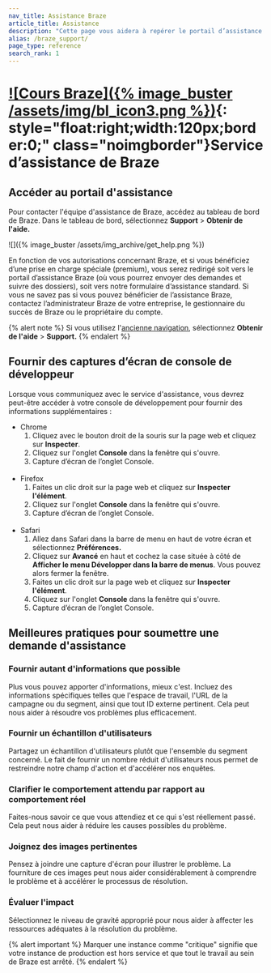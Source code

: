 ```yaml
---
nav_title: Assistance Braze
article_title: Assistance
description: "Cette page vous aidera à repérer le portail d’assistance Braze pour envoyer des commentaires concernant un produit Braze. Cette page ne sera accessible qu’aux clients Braze."
alias: /braze_support/
page_type: reference
search_rank: 1
---
```


# [![Cours Braze]({% image_buster /assets/img/bl_icon3.png %})](https://learning.braze.com/the-braze-support-portal/){: style="float:right;width:120px;border:0;" class="noimgborder"}Service d’assistance de Braze

## Accéder au portail d'assistance

Pour contacter l'équipe d'assistance de Braze, accédez au tableau de bord de Braze. Dans le tableau de bord, sélectionnez **Support** > **Obtenir de l'aide.**

![]({% image_buster /assets/img_archive/get_help.png %})

En fonction de vos autorisations concernant Braze, et si vous bénéficiez d’une prise en charge spéciale (premium), vous serez redirigé soit vers le portail d’assistance Braze (où vous pourrez envoyer des demandes et suivre des dossiers), soit vers notre formulaire d’assistance standard. Si vous ne savez pas si vous pouvez bénéficier de l’assistance Braze, contactez l’administrateur Braze de votre entreprise, le gestionnaire du succès de Braze ou le propriétaire du compte.

{% alert note %}
Si vous utilisez l'[ancienne navigation]({{site.baseurl}}/navigation), sélectionnez **Obtenir de l'aide** > **Support.**
{% endalert %}

## Fournir des captures d’écran de console de développeur

Lorsque vous communiquez avec le service d'assistance, vous devrez peut-être accéder à votre console de développement pour fournir des informations supplémentaires :
- Chrome
  1. Cliquez avec le bouton droit de la souris sur la page web et cliquez sur **Inspecter**.
  2. Cliquez sur l'onglet **Console** dans la fenêtre qui s'ouvre.
  3. Capture d’écran de l’onglet Console.<br><br>
- Firefox
  1. Faites un clic droit sur la page web et cliquez sur **Inspecter l'élément**.
  2. Cliquez sur l'onglet **Console** dans la fenêtre qui s'ouvre.
  3. Capture d’écran de l’onglet Console.<br><br>
- Safari
  1. Allez dans Safari dans la barre de menu en haut de votre écran et sélectionnez **Préférences.**
  2. Cliquez sur **Avancé** en haut et cochez la case située à côté de **Afficher le menu Développer dans la barre de menus**. Vous pouvez alors fermer la fenêtre.
  3. Faites un clic droit sur la page web et cliquez sur **Inspecter l'élément**.
  4. Cliquez sur l'onglet **Console** dans la fenêtre qui s'ouvre.
  5. Capture d’écran de l’onglet Console.

## Meilleures pratiques pour soumettre une demande d'assistance

### Fournir autant d'informations que possible

Plus vous pouvez apporter d'informations, mieux c'est. Incluez des informations spécifiques telles que l'espace de travail, l'URL de la campagne ou du segment, ainsi que tout ID externe pertinent. Cela peut nous aider à résoudre vos problèmes plus efficacement.

### Fournir un échantillon d'utilisateurs

Partagez un échantillon d'utilisateurs plutôt que l'ensemble du segment concerné. Le fait de fournir un nombre réduit d'utilisateurs nous permet de restreindre notre champ d'action et d'accélérer nos enquêtes.

### Clarifier le comportement attendu par rapport au comportement réel

Faites-nous savoir ce que vous attendiez et ce qui s'est réellement passé. Cela peut nous aider à réduire les causes possibles du problème.

### Joignez des images pertinentes

Pensez à joindre une capture d'écran pour illustrer le problème. La fourniture de ces images peut nous aider considérablement à comprendre le problème et à accélérer le processus de résolution.

### Évaluer l'impact

Sélectionnez le niveau de gravité approprié pour nous aider à affecter les ressources adéquates à la résolution du problème. 

{% alert important %}
Marquer une instance comme "critique" signifie que votre instance de production est hors service et que tout le travail au sein de Braze est arrêté.
{% endalert %}